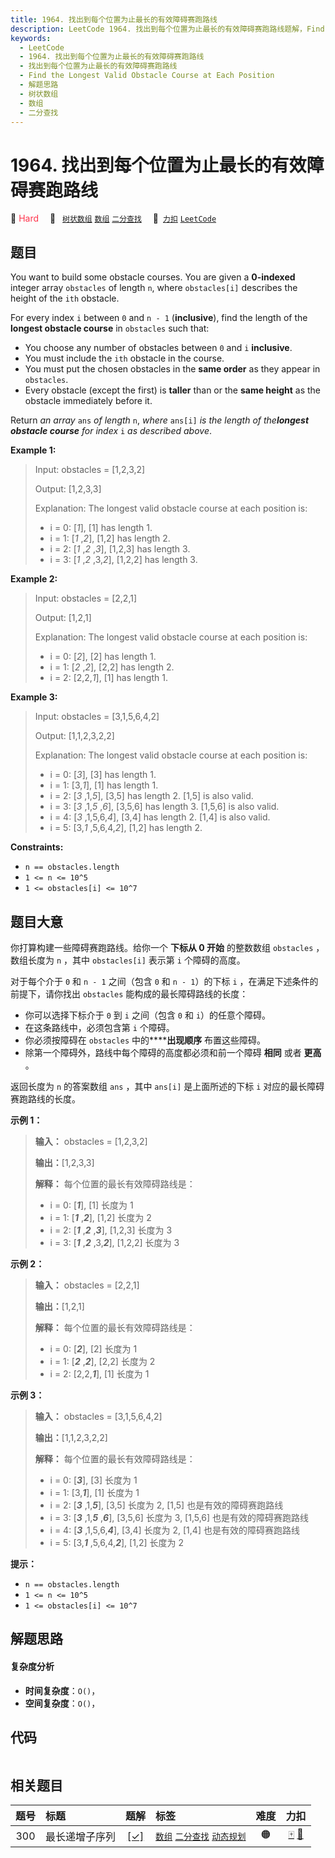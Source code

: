```yaml
---
title: 1964. 找出到每个位置为止最长的有效障碍赛跑路线
description: LeetCode 1964. 找出到每个位置为止最长的有效障碍赛跑路线题解，Find the Longest Valid Obstacle Course at Each Position，包含解题思路、复杂度分析以及完整的 JavaScript 代码实现。
keywords:
  - LeetCode
  - 1964. 找出到每个位置为止最长的有效障碍赛跑路线
  - 找出到每个位置为止最长的有效障碍赛跑路线
  - Find the Longest Valid Obstacle Course at Each Position
  - 解题思路
  - 树状数组
  - 数组
  - 二分查找
---
```


# 1964. 找出到每个位置为止最长的有效障碍赛跑路线

🔴 <font color=#ff334b>Hard</font>&emsp; 🔖&ensp; [`树状数组`](/tag/binary-indexed-tree.md) [`数组`](/tag/array.md) [`二分查找`](/tag/binary-search.md)&emsp; 🔗&ensp;[`力扣`](https://leetcode.cn/problems/find-the-longest-valid-obstacle-course-at-each-position) [`LeetCode`](https://leetcode.com/problems/find-the-longest-valid-obstacle-course-at-each-position)

## 题目

You want to build some obstacle courses. You are given a **0-indexed** integer
array `obstacles` of length `n`, where `obstacles[i]` describes the height of
the `ith` obstacle.

For every index `i` between `0` and `n - 1` (**inclusive**), find the length
of the **longest obstacle course** in `obstacles` such that:

  * You choose any number of obstacles between `0` and `i` **inclusive**.
  * You must include the `ith` obstacle in the course.
  * You must put the chosen obstacles in the **same order** as they appear in `obstacles`.
  * Every obstacle (except the first) is **taller** than or the **same height** as the obstacle immediately before it.

Return _an array_ `ans` _of length_ `n`, _where_ `ans[i]` _is the length of
the**longest obstacle course** for index_ `i` _as described above_.



**Example 1:**

> Input: obstacles = [1,2,3,2]
> 
> Output: [1,2,3,3]
> 
> Explanation: The longest valid obstacle course at each position is:
> - i = 0: [_1_], [1] has length 1.
> - i = 1: [_1_ ,_2_], [1,2] has length 2.
> - i = 2: [_1_ ,_2_ ,_3_], [1,2,3] has length 3.
> - i = 3: [_1_ ,_2_ ,3,_2_], [1,2,2] has length 3.

**Example 2:**

> Input: obstacles = [2,2,1]
> 
> Output: [1,2,1]
> 
> Explanation: The longest valid obstacle course at each position is:
> - i = 0: [_2_], [2] has length 1.
> - i = 1: [_2_ ,_2_], [2,2] has length 2.
> - i = 2: [2,2,_1_], [1] has length 1.

**Example 3:**

> Input: obstacles = [3,1,5,6,4,2]
> 
> Output: [1,1,2,3,2,2]
> 
> Explanation: The longest valid obstacle course at each position is:
> - i = 0: [_3_], [3] has length 1.
> - i = 1: [3,_1_], [1] has length 1.
> - i = 2: [_3_ ,1,_5_], [3,5] has length 2. [1,5] is also valid.
> - i = 3: [_3_ ,1,_5_ ,_6_], [3,5,6] has length 3. [1,5,6] is also valid.
> - i = 4: [_3_ ,1,5,6,_4_], [3,4] has length 2. [1,4] is also valid.
> - i = 5: [3,_1_ ,5,6,4,_2_], [1,2] has length 2.

**Constraints:**

  * `n == obstacles.length`
  * `1 <= n <= 10^5`
  * `1 <= obstacles[i] <= 10^7`


## 题目大意

你打算构建一些障碍赛跑路线。给你一个 **下标从 0 开始** 的整数数组 `obstacles` ，数组长度为 `n` ，其中
`obstacles[i]` 表示第 `i` 个障碍的高度。

对于每个介于 `0` 和 `n - 1` 之间（包含 `0` 和 `n - 1`）的下标  `i` ，在满足下述条件的前提下，请你找出
`obstacles` 能构成的最长障碍路线的长度：

  * 你可以选择下标介于 `0` 到 `i` 之间（包含 `0` 和 `i`）的任意个障碍。
  * 在这条路线中，必须包含第 `i` 个障碍。
  * 你必须按障碍在 `obstacles` 中的******出现顺序** 布置这些障碍。
  * 除第一个障碍外，路线中每个障碍的高度都必须和前一个障碍 **相同** 或者 **更高** 。

返回长度为 `n` 的答案数组 `ans` ，其中 `ans[i]` 是上面所述的下标 `i` 对应的最长障碍赛跑路线的长度。



**示例 1：**

> 
> 
> 
> 
> 
> **输入：** obstacles = [1,2,3,2]
> 
> **输出：**[1,2,3,3]
> 
> **解释：** 每个位置的最长有效障碍路线是：
> - i = 0: [_**1**_], [1] 长度为 1
> - i = 1: [_**1**_ ,_**2**_], [1,2] 长度为 2
> - i = 2: [_**1**_ ,_**2**_ ,_**3**_], [1,2,3] 长度为 3
> - i = 3: [_**1**_ ,_**2**_ ,3,_**2**_], [1,2,2] 长度为 3
> 
> 

**示例 2：**

> 
> 
> 
> 
> 
> **输入：** obstacles = [2,2,1]
> 
> **输出：**[1,2,1]
> 
> **解释：** 每个位置的最长有效障碍路线是：
> - i = 0: [_**2**_], [2] 长度为 1
> - i = 1: [_**2**_ ,_**2**_], [2,2] 长度为 2
> - i = 2: [2,2,_**1**_], [1] 长度为 1
> 
> 

**示例 3：**

> 
> 
> 
> 
> 
> **输入：** obstacles = [3,1,5,6,4,2]
> 
> **输出：**[1,1,2,3,2,2]
> 
> **解释：** 每个位置的最长有效障碍路线是：
> - i = 0: [_**3**_], [3] 长度为 1
> - i = 1: [3,_**1**_], [1] 长度为 1
> - i = 2: [_**3**_ ,1,_**5**_], [3,5] 长度为 2, [1,5] 也是有效的障碍赛跑路线
> - i = 3: [_**3**_ ,1,_**5**_ ,_**6**_], [3,5,6] 长度为 3, [1,5,6] 也是有效的障碍赛跑路线
> - i = 4: [_**3**_ ,1,5,6,_**4**_], [3,4] 长度为 2, [1,4] 也是有效的障碍赛跑路线
> - i = 5: [3,_**1**_ ,5,6,4,_**2**_], [1,2] 长度为 2
> 
> 



**提示：**

  * `n == obstacles.length`
  * `1 <= n <= 10^5`
  * `1 <= obstacles[i] <= 10^7`


## 解题思路

#### 复杂度分析

- **时间复杂度**：`O()`，
- **空间复杂度**：`O()`，

## 代码

```javascript

```

## 相关题目

<!-- prettier-ignore -->
| 题号 | 标题 | 题解 | 标签 | 难度 | 力扣 |
| :------: | :------ | :------: | :------ | :------: | :------: |
| 300 | 最长递增子序列 | [[✓]](/problem/0300.md) |  [`数组`](/tag/array.md) [`二分查找`](/tag/binary-search.md) [`动态规划`](/tag/dynamic-programming.md) | 🟠 | [🀄️](https://leetcode.cn/problems/longest-increasing-subsequence) [🔗](https://leetcode.com/problems/longest-increasing-subsequence) |